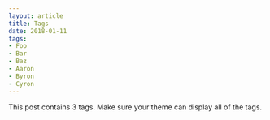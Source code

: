 ```yaml
---
layout: article
title: Tags
date: 2018-01-11
tags:
- Foo
- Bar
- Baz
- Aaron
- Byron
- Cyron
---
```


This post contains 3 tags. Make sure your theme can display all of the tags.
